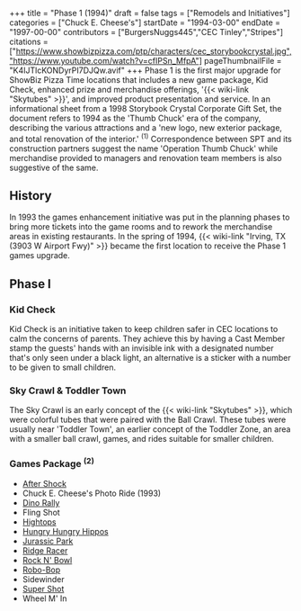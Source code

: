 +++
title = "Phase 1 (1994)"
draft = false
tags = ["Remodels and Initiatives"]
categories = ["Chuck E. Cheese's"]
startDate = "1994-03-00"
endDate = "1997-00-00"
contributors = ["BurgersNuggs445","CEC Tinley","Stripes"]
citations = ["https://www.showbizpizza.com/ptp/characters/cec_storybookcrystal.jpg","https://www.youtube.com/watch?v=cfIPSn_MfpA"]
pageThumbnailFile = "K4IJTlcKONDyrPI7DJQw.avif"
+++
Phase 1 is the first major upgrade for ShowBiz Pizza Time locations that includes a new game package, Kid Check, enhanced prize and merchandise offerings, '{{< wiki-link "Skytubes" >}}', and improved product presentation and service.
In an informational sheet from a 1998 Storybook Crystal Corporate Gift Set, the document refers to 1994 as the 'Thumb Chuck' era of the company, describing the various attractions and a 'new logo, new exterior package, and total renovation of the interior.' <sup>(1)</sup>
Correspondence between SPT and its construction partners suggest the name 'Operation Thumb Chuck' while merchandise provided to managers and renovation team members is also suggestive of the same.

## History

In 1993 the games enhancement initiative was put in the planning phases to bring more tickets into the game rooms and to rework the merchandise areas in existing restaurants. In the spring of 1994, {{< wiki-link "Irving, TX (3903 W Airport Fwy)" >}} became the first location to receive the Phase 1 games upgrade.

## Phase I

### Kid Check

Kid Check is an initiative taken to keep children safer in CEC locations to calm the concerns of parents. They achieve this by having a Cast Member stamp the guests' hands with an invisible ink with a designated number that's only seen under a black light, an alternative is a sticker with a number to be given to small children.

### Sky Crawl & Toddler Town

The Sky Crawl is an early concept of the {{< wiki-link "Skytubes" >}}, which were colorful tubes that were paired with the Ball Crawl. These tubes were usually near 'Toddler Town', an earlier concept of the Toddler Zone, an area with a smaller ball crawl, games, and rides suitable for smaller children.

### Games Package <sup>(2)</sup>

- [After Shock](https://www.highwaygames.com/arcade-machines/aftershock-and-the-7119/)
- Chuck E. Cheese's Photo Ride (1993)
- [Dino Rally](https://www.arcade-museum.com/game_detail.php?game_id=19728)
- Fling Shot
- [Hightops](https://www.highwaygames.com/arcade-machines/hightops-6236/)
- [Hungry Hungry Hippos](https://www.highwaygames.com/arcade-machines/hungry-hungry-hippos-6241/)
- [Jurassic Park](https://www.arcade-museum.com/game_detail.php?game_id=8262)
- [Ridge Racer](https://www.arcade-museum.com/game_detail.php?game_id=9312)
- [Rock N' Bowl](https://www.arcade-museum.com/game_detail.php?game_id=18215)
- [Robo-Bop](https://www.highwaygames.com/arcade-machines/robo-bop-6093/)
- Sidewinder
- [Super Shot](https://www.highwaygames.com/arcade-machines/super-shot-basketball-arcade-machine-16502/)
- Wheel M' In
